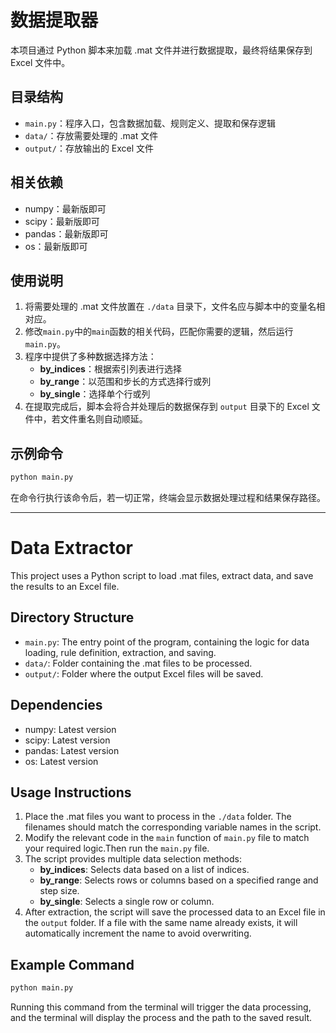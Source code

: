 # 数据提取器

本项目通过 Python 脚本来加载 .mat 文件并进行数据提取，最终将结果保存到 Excel 文件中。

## 目录结构
- `main.py`：程序入口，包含数据加载、规则定义、提取和保存逻辑
- `data/`：存放需要处理的 .mat 文件
- `output/`：存放输出的 Excel 文件

## 相关依赖
- numpy：最新版即可
- scipy：最新版即可
- pandas：最新版即可
- os：最新版即可

## 使用说明
1. 将需要处理的 .mat 文件放置在 `./data` 目录下，文件名应与脚本中的变量名相对应。
2. 修改`main.py`中的`main`函数的相关代码，匹配你需要的逻辑，然后运行 `main.py`。
3. 程序中提供了多种数据选择方法：
   - **by_indices**：根据索引列表进行选择
   - **by_range**：以范围和步长的方式选择行或列
   - **by_single**：选择单个行或列
4. 在提取完成后，脚本会将合并处理后的数据保存到 `output` 目录下的 Excel 文件中，若文件重名则自动顺延。

## 示例命令
```bash
python main.py
```

在命令行执行该命令后，若一切正常，终端会显示数据处理过程和结果保存路径。

---

# Data Extractor

This project uses a Python script to load .mat files, extract data, and save the results to an Excel file.

## Directory Structure
- `main.py`: The entry point of the program, containing the logic for data loading, rule definition, extraction, and saving.
- `data/`: Folder containing the .mat files to be processed.
- `output/`: Folder where the output Excel files will be saved.

## Dependencies
- numpy: Latest version
- scipy: Latest version
- pandas: Latest version
- os: Latest version

## Usage Instructions
1. Place the .mat files you want to process in the `./data` folder. The filenames should match the corresponding variable names in the script.
2. Modify the relevant code in the `main` function of `main.py` file to match your required logic.Then run the `main.py` file.
3. The script provides multiple data selection methods:
   - **by_indices**: Selects data based on a list of indices.
   - **by_range**: Selects rows or columns based on a specified range and step size.
   - **by_single**: Selects a single row or column.
4. After extraction, the script will save the processed data to an Excel file in the `output` folder. If a file with the same name already exists, it will automatically increment the name to avoid overwriting.

## Example Command
```bash
python main.py
```

Running this command from the terminal will trigger the data processing, and the terminal will display the process and the path to the saved result.